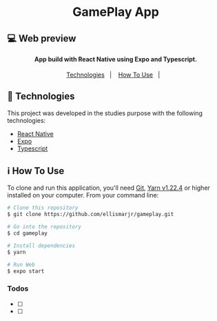 <h1 align="center">
  GamePlay App
</h1>

## :computer: Web preview
<!-- <p align="center">
  <img height="400" src="https://github.com/ellismarjr/dtmoney/blob/master/preview.gif">
</p> -->


<h4 align="center">
  App build with React Native using Expo and Typescript.
</h4>

<p align="center">
  <a href="#rocket-technologies">Technologies</a>&nbsp;&nbsp;&nbsp;|&nbsp;&nbsp;&nbsp;
  <a href="#information_source-how-to-use">How To Use</a>&nbsp;&nbsp;&nbsp;|&nbsp;&nbsp;&nbsp;
</p>

## :rocket: Technologies

This project was developed in the studies purpose with the following technologies:

- [React Native](https://reactnative.dev/)
- [Expo](https://expo.io/)
- [Typescript](https://www.typescriptlang.org/)

## :information_source: How To Use

To clone and run this application, you'll need [Git](https://git-scm.com), [Yarn v1.22.4](https://yarnpkg.com/) or higher installed on your computer. From your command line:

```bash
# Clone this repository
$ git clone https://github.com/ellismarjr/gameplay.git

# Go into the repository
$ cd gameplay

# Install dependencies
$ yarn

# Run Web
$ expo start

```

### Todos

- [ ]
- [ ]

